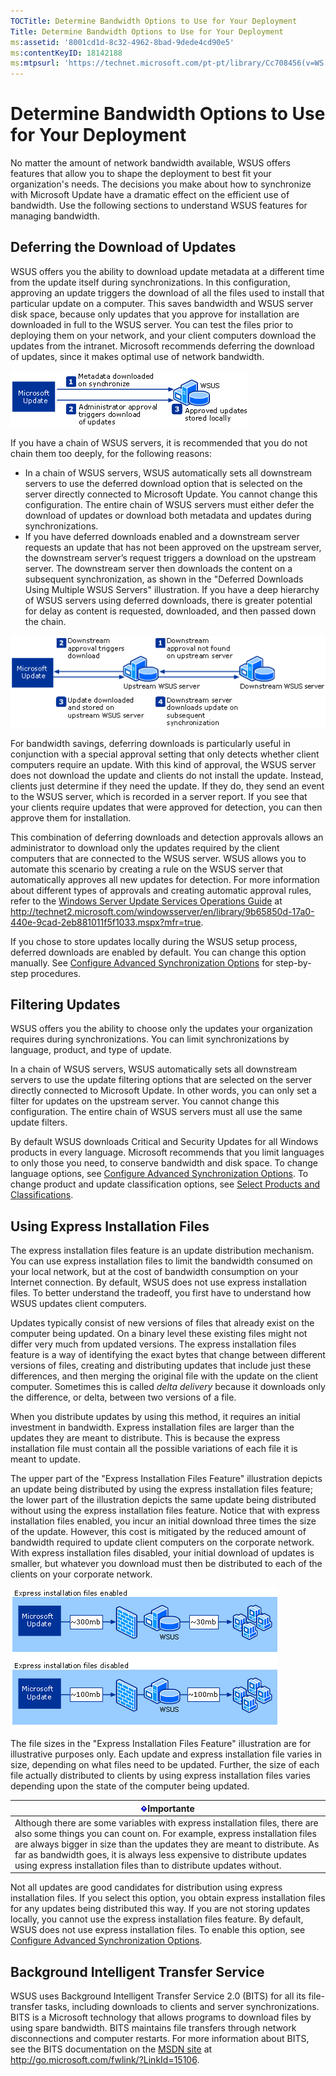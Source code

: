 ```yaml
---
TOCTitle: Determine Bandwidth Options to Use for Your Deployment
Title: Determine Bandwidth Options to Use for Your Deployment
ms:assetid: '8001cd1d-8c32-4962-8bad-9dede4cd90e5'
ms:contentKeyID: 18142188
ms:mtpsurl: 'https://technet.microsoft.com/pt-pt/library/Cc708456(v=WS.10)'
---
```


Determine Bandwidth Options to Use for Your Deployment
======================================================

No matter the amount of network bandwidth available, WSUS offers features that allow you to shape the deployment to best fit your organization's needs. The decisions you make about how to synchronize with Microsoft Update have a dramatic effect on the efficient use of bandwidth. Use the following sections to understand WSUS features for managing bandwidth.

<span id="WUS_DeferringDownloadOfUpdates"></span>
Deferring the Download of Updates
---------------------------------

WSUS offers you the ability to download update metadata at a different time from the update itself during synchronizations. In this configuration, approving an update triggers the download of all the files used to install that particular update on a computer. This saves bandwidth and WSUS server disk space, because only updates that you approve for installation are downloaded in full to the WSUS server. You can test the files prior to deploying them on your network, and your client computers download the updates from the intranet. Microsoft recommends deferring the download of updates, since it makes optimal use of network bandwidth.

![](images/Cc708456.0d256355-4cb8-4f22-9386-da71754ce94e(WS.10).gif)

If you have a chain of WSUS servers, it is recommended that you do not chain them too deeply, for the following reasons:

-   In a chain of WSUS servers, WSUS automatically sets all downstream servers to use the deferred download option that is selected on the server directly connected to Microsoft Update. You cannot change this configuration. The entire chain of WSUS servers must either defer the download of updates or download both metadata and updates during synchronizations.
-   If you have deferred downloads enabled and a downstream server requests an update that has not been approved on the upstream server, the downstream server’s request triggers a download on the upstream server. The downstream server then downloads the content on a subsequent synchronization, as shown in the "Deferred Downloads Using Multiple WSUS Servers" illustration. If you have a deep hierarchy of WSUS servers using deferred downloads, there is greater potential for delay as content is requested, downloaded, and then passed down the chain.

![](images/Cc708456.7858baf2-f6c3-4e87-ad8d-a06a20aa5dd8(WS.10).gif)

For bandwidth savings, deferring downloads is particularly useful in conjunction with a special approval setting that only detects whether client computers require an update. With this kind of approval, the WSUS server does not download the update and clients do not install the update. Instead, clients just determine if they need the update. If they do, they send an event to the WSUS server, which is recorded in a server report. If you see that your clients require updates that were approved for detection, you can then approve them for installation.

This combination of deferring downloads and detection approvals allows an administrator to download only the updates required by the client computers that are connected to the WSUS server. WSUS allows you to automate this scenario by creating a rule on the WSUS server that automatically approves all new updates for detection. For more information about different types of approvals and creating automatic approval rules, refer to the [Windows Server Update Services Operations Guide](http://technet2.microsoft.com/windowsserver/en/library/9b65850d-17a0-440e-9cad-2eb881011f5f1033.mspx?mfr=true) at http://technet2.microsoft.com/windowsserver/en/library/9b65850d-17a0-440e-9cad-2eb881011f5f1033.mspx?mfr=true.

If you chose to store updates locally during the WSUS setup process, deferred downloads are enabled by default. You can change this option manually. See [Configure Advanced Synchronization Options](https://technet.microsoft.com/75060d37-429c-4cf8-a5ee-708470794b7c) for step-by-step procedures.

Filtering Updates
-----------------

WSUS offers you the ability to choose only the updates your organization requires during synchronizations. You can limit synchronizations by language, product, and type of update.

In a chain of WSUS servers, WSUS automatically sets all downstream servers to use the update filtering options that are selected on the server directly connected to Microsoft Update. In other words, you can only set a filter for updates on the upstream server. You cannot change this configuration. The entire chain of WSUS servers must all use the same update filters.

By default WSUS downloads Critical and Security Updates for all Windows products in every language. Microsoft recommends that you limit languages to only those you need, to conserve bandwidth and disk space. To change language options, see [Configure Advanced Synchronization Options](https://technet.microsoft.com/75060d37-429c-4cf8-a5ee-708470794b7c). To change product and update classification options, see [Select Products and Classifications](https://technet.microsoft.com/174afd08-f5f0-4229-8665-4faec7b993dd).

Using Express Installation Files
--------------------------------

The express installation files feature is an update distribution mechanism. You can use express installation files to limit the bandwidth consumed on your local network, but at the cost of bandwidth consumption on your Internet connection. By default, WSUS does not use express installation files. To better understand the tradeoff, you first have to understand how WSUS updates client computers.

Updates typically consist of new versions of files that already exist on the computer being updated. On a binary level these existing files might not differ very much from updated versions. The express installation files feature is a way of identifying the exact bytes that change between different versions of files, creating and distributing updates that include just these differences, and then merging the original file with the update on the client computer. Sometimes this is called *delta delivery* because it downloads only the difference, or delta, between two versions of a file.

When you distribute updates by using this method, it requires an initial investment in bandwidth. Express installation files are larger than the updates they are meant to distribute. This is because the express installation file must contain all the possible variations of each file it is meant to update.

The upper part of the "Express Installation Files Feature" illustration depicts an update being distributed by using the express installation files feature; the lower part of the illustration depicts the same update being distributed without using the express installation files feature. Notice that with express installation files enabled, you incur an initial download three times the size of the update. However, this cost is mitigated by the reduced amount of bandwidth required to update client computers on the corporate network. With express installation files disabled, your initial download of updates is smaller, but whatever you download must then be distributed to each of the clients on your corporate network.

![](images/Cc708456.77edc56e-9ae3-4827-a99d-625a11339dc9(WS.10).gif)

The file sizes in the "Express Installation Files Feature" illustration are for illustrative purposes only. Each update and express installation file varies in size, depending on what files need to be updated. Further, the size of each file actually distributed to clients by using express installation files varies depending upon the state of the computer being updated.

| ![](images/Cc708456.Important(WS.10).gif)Importante                                                                                                                                                                                                                                                                                                  |
|-----------------------------------------------------------------------------------------------------------------------------------------------------------------------------------------------------------------------------------------------------------------------------------------------------------------------------------------------------------------------------------|
| Although there are some variables with express installation files, there are also some things you can count on. For example, express installation files are always bigger in size than the updates they are meant to distribute. As far as bandwidth goes, it is always less expensive to distribute updates using express installation files than to distribute updates without. |

Not all updates are good candidates for distribution using express installation files. If you select this option, you obtain express installation files for any updates being distributed this way. If you are not storing updates locally, you cannot use the express installation files feature. By default, WSUS does not use express installation files. To enable this option, see [Configure Advanced Synchronization Options](https://technet.microsoft.com/75060d37-429c-4cf8-a5ee-708470794b7c).

Background Intelligent Transfer Service
---------------------------------------

WSUS uses Background Intelligent Transfer Service 2.0 (BITS) for all its file-transfer tasks, including downloads to clients and server synchronizations. BITS is a Microsoft technology that allows programs to download files by using spare bandwidth. BITS maintains file transfers through network disconnections and computer restarts. For more information about BITS, see the BITS documentation on the [MSDN site](http://go.microsoft.com/fwlink/?linkid=15106) at http://go.microsoft.com/fwlink/?LinkId=15106.
